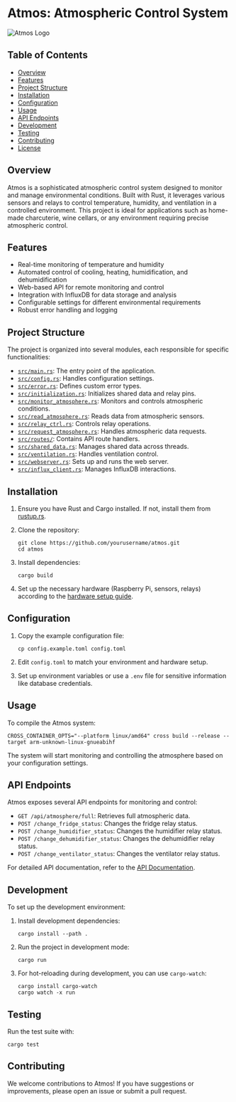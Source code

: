 # Atmos: Atmospheric Control System

![Atmos Logo](path/to/logo.png) <!-- Add a logo if you have one -->

## Table of Contents

- [Overview](#overview)
- [Features](#features)
- [Project Structure](#project-structure)
- [Installation](#installation)
- [Configuration](#configuration)
- [Usage](#usage)
- [API Endpoints](#api-endpoints)
- [Development](#development)
- [Testing](#testing)
- [Contributing](#contributing)
- [License](#license)

## Overview

Atmos is a sophisticated atmospheric control system designed to monitor and manage environmental conditions. Built with Rust, it leverages various sensors and relays to control temperature, humidity, and ventilation in a controlled environment. This project is ideal for applications such as home-made charcuterie, wine cellars, or any environment requiring precise atmospheric control.

## Features

- Real-time monitoring of temperature and humidity
- Automated control of cooling, heating, humidification, and dehumidification
- Web-based API for remote monitoring and control
- Integration with InfluxDB for data storage and analysis
- Configurable settings for different environmental requirements
- Robust error handling and logging

## Project Structure

The project is organized into several modules, each responsible for specific functionalities:

- [`src/main.rs`](src/main.rs): The entry point of the application.
- [`src/config.rs`](src/config.rs): Handles configuration settings.
- [`src/error.rs`](src/error.rs): Defines custom error types.
- [`src/initialization.rs`](src/initialization.rs): Initializes shared data and relay pins.
- [`src/monitor_atmosphere.rs`](src/monitor_atmosphere.rs): Monitors and controls atmospheric conditions.
- [`src/read_atmosphere.rs`](src/read_atmosphere.rs): Reads data from atmospheric sensors.
- [`src/relay_ctrl.rs`](src/relay_ctrl.rs): Controls relay operations.
- [`src/request_atmosphere.rs`](src/request_atmosphere.rs): Handles atmospheric data requests.
- [`src/routes/`](src/routes/): Contains API route handlers.
- [`src/shared_data.rs`](src/shared_data.rs): Manages shared data across threads.
- [`src/ventilation.rs`](src/ventilation.rs): Handles ventilation control.
- [`src/webserver.rs`](src/webserver.rs): Sets up and runs the web server.
- [`src/influx_client.rs`](src/influx_client.rs): Manages InfluxDB interactions.

## Installation

1. Ensure you have Rust and Cargo installed. If not, install them from [rustup.rs](https://rustup.rs/).

2. Clone the repository:
   ```
   git clone https://github.com/yourusername/atmos.git
   cd atmos
   ```

3. Install dependencies:
   ```
   cargo build
   ```

4. Set up the necessary hardware (Raspberry Pi, sensors, relays) according to the [hardware setup guide](docs/hardware_setup.md).

## Configuration

1. Copy the example configuration file:
   ```
   cp config.example.toml config.toml
   ```

2. Edit `config.toml` to match your environment and hardware setup.

3. Set up environment variables or use a `.env` file for sensitive information like database credentials.

## Usage

To compile the Atmos system:
```
CROSS_CONTAINER_OPTS="--platform linux/amd64" cross build --release --target arm-unknown-linux-gnueabihf
```

The system will start monitoring and controlling the atmosphere based on your configuration settings.

## API Endpoints

Atmos exposes several API endpoints for monitoring and control:

- `GET /api/atmosphere/full`: Retrieves full atmospheric data.
- `POST /change_fridge_status`: Changes the fridge relay status.
- `POST /change_humidifier_status`: Changes the humidifier relay status.
- `POST /change_dehumidifier_status`: Changes the dehumidifier relay status.
- `POST /change_ventilator_status`: Changes the ventilator relay status.

For detailed API documentation, refer to the [API Documentation](docs/api.md).

## Development

To set up the development environment:

1. Install development dependencies:
   ```
   cargo install --path .
   ```

2. Run the project in development mode:
   ```
   cargo run
   ```

3. For hot-reloading during development, you can use `cargo-watch`:
   ```
   cargo install cargo-watch
   cargo watch -x run
   ```

## Testing

Run the test suite with:
```
cargo test
```

## Contributing

We welcome contributions to Atmos! If you have suggestions or improvements, please open an issue or submit a pull request.
 
